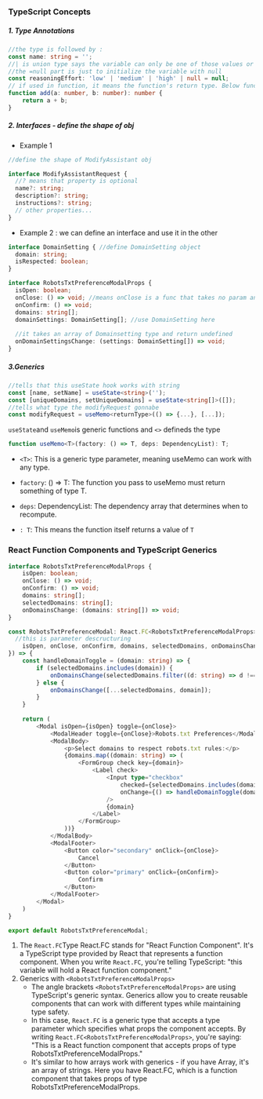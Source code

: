 ### TypeScript Concepts
##### 1. Type Annotations
```typescript
//the type is followed by :
const name: string = '';
//| is union type says the variable can only be one of those values or null
//the =null part is just to initialize the variable with null
const reasoningEffort: 'low' | 'medium' | 'high' | null = null;
// if used in function, it means the function's return type. Below function return type is number
function add(a: number, b: number): number {
    return a + b;
}


```
##### 2. Interfaces - define the shape of obj
- Example 1
```typescript
//define the shape of ModifyAssistant obj

interface ModifyAssistantRequest {
  //? means that property is optional
  name?: string;
  description?: string;
  instructions?: string;
  // other properties...
}
```
- Example 2 : we can define an interface and use it in the other
```typescript
interface DomainSetting { //define DomainSetting object
  domain: string;
  isRespected: boolean;
}

interface RobotsTxtPreferenceModalProps {
  isOpen: boolean;
  onClose: () => void; //means onClose is a func that takes no param and returns undefined
  onConfirm: () => void;
  domains: string[]; 
  domainSettings: DomainSetting[]; //use DomainSetting here
  
  //it takes an array of Domainsetting type and return undefined
  onDomainSettingsChange: (settings: DomainSetting[]) => void; 
}
```
##### 3.Generics
```typescript
//tells that this useState hook works with string
const [name, setName] = useState<string>('');
const [uniqueDomains, setUniqueDomains] = useState<string[]>([]);
//tells what type the modifyRequest gonnabe
const modifyRequest = useMemo<returnType>(() => {...}, [...]);
```
`useState`and `useMemo`is generic functions and `<>` defineds the type

```typescript
function useMemo<T>(factory: () => T, deps: DependencyList): T;
```
- `<T>`: This is a generic type parameter, meaning useMemo can work with any type.

- `factory`: () => T: The function you pass to useMemo must return something of type T.

- `deps`: DependencyList: The dependency array that determines when to recompute.

- `: T`: This means the function itself returns a value of `T`

### React Function Components and TypeScript Generics
```typescript
interface RobotsTxtPreferenceModalProps {
    isOpen: boolean;
    onClose: () => void;
    onConfirm: () => void;
    domains: string[];
    selectedDomains: string[];
    onDomainsChange: (domains: string[]) => void;
}

const RobotsTxtPreferenceModal: React.FC<RobotsTxtPreferenceModalProps> = ({
  //this is parameter descructuring
    isOpen, onClose, onConfirm, domains, selectedDomains, onDomainsChange
}) => {
    const handleDomainToggle = (domain: string) => {
        if (selectedDomains.includes(domain)) {
            onDomainsChange(selectedDomains.filter((d: string) => d !== domain));
        } else {
            onDomainsChange([...selectedDomains, domain]);
        }
    }
       
    return (
        <Modal isOpen={isOpen} toggle={onClose}>
            <ModalHeader toggle={onClose}>Robots.txt Preferences</ModalHeader>
            <ModalBody>
                <p>Select domains to respect robots.txt rules:</p>
                {domains.map((domain: string) => (
                    <FormGroup check key={domain}>
                        <Label check>
                            <Input type="checkbox"
                                checked={selectedDomains.includes(domain)}
                                onChange={() => handleDomainToggle(domain)}
                            />
                            {domain}
                        </Label>
                    </FormGroup>
                ))}
            </ModalBody>
            <ModalFooter>
                <Button color="secondary" onClick={onClose}>
                    Cancel
                </Button>
                <Button color="primary" onClick={onConfirm}>
                    Confirm
                </Button>
            </ModalFooter>
        </Modal>
    )
}

export default RobotsTxtPreferenceModal;
```

1. The `React.FC`Type
React.FC stands for "React Function Component". It's a TypeScript type provided by React that represents a function component.
When you write `React.FC`, you're telling TypeScript: "this variable will hold a React function component."
2. Generics with `<RobotsTxtPreferenceModalProps>`
    - The angle brackets `<RobotsTxtPreferenceModalProps>` are using TypeScript's generic syntax. Generics allow you to create reusable components that can work with different types while maintaining type safety.
    - In this case, `React.FC` is a generic type that accepts a type parameter which specifies what props the component accepts. By writing `React.FC<RobotsTxtPreferenceModalProps>`, you're saying:
  "This is a React function component that accepts props of type RobotsTxtPreferenceModalProps."
    - It's similar to how arrays work with generics - if you have Array<string>, it's an array of strings. Here you have React.FC<RobotsTxtPreferenceModalProps>, which is a function component that takes props of type RobotsTxtPreferenceModalProps.